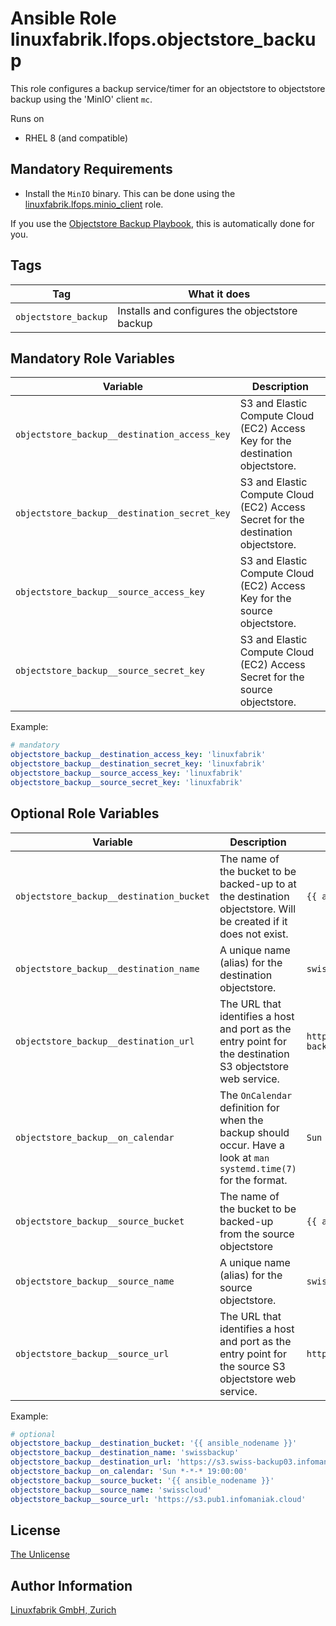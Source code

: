 # Ansible Role linuxfabrik.lfops.objectstore_backup

This role configures a backup service/timer for an objectstore to objectstore backup using the 'MinIO' client `mc`.

Runs on

* RHEL 8 (and compatible)


## Mandatory Requirements

* Install the `MinIO` binary. This can be done using the [linuxfabrik.lfops.minio_client](https://github.com/Linuxfabrik/lfops/tree/main/roles/minio_client) role.

If you use the [Objectstore Backup Playbook](https://github.com/Linuxfabrik/lfops/blob/main/playbooks/objectstore_backup.yml), this is automatically done for you.


## Tags

| Tag                  | What it does                                   |
| ---                  | ------------                                   |
| `objectstore_backup` | Installs and configures the objectstore backup |


## Mandatory Role Variables

| Variable | Description |
| -------- | ----------- |
| `objectstore_backup__destination_access_key` | S3 and Elastic Compute Cloud (EC2) Access Key for the destination objectstore. |
| `objectstore_backup__destination_secret_key` | S3 and Elastic Compute Cloud (EC2) Access Secret for the destination objectstore. |
| `objectstore_backup__source_access_key` | S3 and Elastic Compute Cloud (EC2) Access Key for the source objectstore. |
| `objectstore_backup__source_secret_key` | S3 and Elastic Compute Cloud (EC2) Access Secret for the source objectstore. |

Example:
```yaml
# mandatory
objectstore_backup__destination_access_key: 'linuxfabrik'
objectstore_backup__destination_secret_key: 'linuxfabrik'
objectstore_backup__source_access_key: 'linuxfabrik'
objectstore_backup__source_secret_key: 'linuxfabrik'
```


## Optional Role Variables

| Variable | Description | Default Value |
| -------- | ----------- | ------------- |
| `objectstore_backup__destination_bucket` | The name of the bucket to be backed-up to at the destination objectstore. Will be created if it does not exist. | `{{ ansible_nodename }}` |
| `objectstore_backup__destination_name` | A unique name (alias) for the destination objectstore. | `swissbackup` |
| `objectstore_backup__destination_url` | The URL that identifies a host and port as the entry point for the destination S3 objectstore web service. | `https://s3.swiss-backup03.infomaniak.com` |
| `objectstore_backup__on_calendar` | The `OnCalendar` definition for when the backup should occur. Have a look at `man systemd.time(7)` for the format. | `Sun *-*-* 19:00:00` |
| `objectstore_backup__source_bucket` | The name of the bucket to be backed-up from the source objectstore | `{{ ansible_nodename }}` |
| `objectstore_backup__source_name` | A unique name (alias) for the source objectstore. | `swisscloud` |
| `objectstore_backup__source_url` | The URL that identifies a host and port as the entry point for the source S3 objectstore web service. | `https://s3.pub1.infomaniak.cloud` |

Example:
```yaml
# optional
objectstore_backup__destination_bucket: '{{ ansible_nodename }}'
objectstore_backup__destination_name: 'swissbackup'
objectstore_backup__destination_url: 'https://s3.swiss-backup03.infomaniak.com'
objectstore_backup__on_calendar: 'Sun *-*-* 19:00:00'
objectstore_backup__source_bucket: '{{ ansible_nodename }}'
objectstore_backup__source_name: 'swisscloud'
objectstore_backup__source_url: 'https://s3.pub1.infomaniak.cloud'
```


## License

[The Unlicense](https://unlicense.org/)


## Author Information

[Linuxfabrik GmbH, Zurich](https://www.linuxfabrik.ch)
